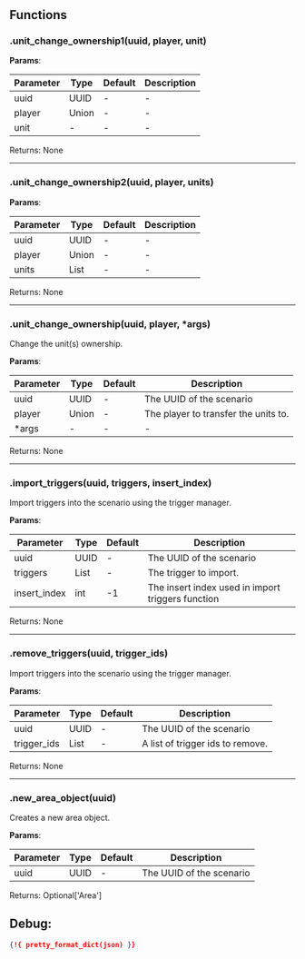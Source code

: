 # 

## Functions


### .unit_change_ownership1(uuid, player, unit)



**Params**:

| Parameter | Type | Default | Description |
| --------- | ---- | ------- | ----------- |
| uuid | UUID | - | - |
| player | Union | - | - |
| unit | - | - | - |

Returns: None

 --- 

### .unit_change_ownership2(uuid, player, units)



**Params**:

| Parameter | Type | Default | Description |
| --------- | ---- | ------- | ----------- |
| uuid | UUID | - | - |
| player | Union | - | - |
| units | List | - | - |

Returns: None

 --- 

### .unit_change_ownership(uuid, player, *args)

Change the unit(s) ownership.




**Params**:

| Parameter | Type | Default | Description |
| --------- | ---- | ------- | ----------- |
| uuid | UUID | - | The UUID of the scenario |
| player | Union | - | The player to transfer the units to. |
| *args | - | - | - |

Returns: None

 --- 

### .import_triggers(uuid, triggers, insert_index)

Import triggers into the scenario using the trigger manager.




**Params**:

| Parameter | Type | Default | Description |
| --------- | ---- | ------- | ----------- |
| uuid | UUID | - | The UUID of the scenario |
| triggers | List | - | The trigger to import. |
| insert_index | int | -1 | The insert index used in import triggers function |

Returns: None

 --- 

### .remove_triggers(uuid, trigger_ids)

Import triggers into the scenario using the trigger manager.




**Params**:

| Parameter | Type | Default | Description |
| --------- | ---- | ------- | ----------- |
| uuid | UUID | - | The UUID of the scenario |
| trigger_ids | List | - | A list of trigger ids to remove. |

Returns: None

 --- 

### .new_area_object(uuid)

Creates a new area object.




**Params**:

| Parameter | Type | Default | Description |
| --------- | ---- | ------- | ----------- |
| uuid | UUID | - | The UUID of the scenario |

Returns: Optional['Area']


 
## Debug:
```json
{!{ pretty_format_dict(json) }}
```